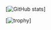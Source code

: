 [![GitHub stats](https://github-readme-stats.vercel.app/api?username=JosephWoodall&show_icons=true&count_private=true)]

[![trophy](https://github-profile-trophy.vercel.app/?username=JosephWoodall&theme=onedark)]
